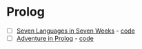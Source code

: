 # Prolog

- [ ] [Seven Languages in Seven Weeks](https://www.goodreads.com/book/show/7912517-seven-languages-in-seven-weeks) - [code](/prolog/1-seven-languages-in-seven-weeks)
- [ ] [Adventure in Prolog](https://www.goodreads.com/book/show/4046224-adventure-in-prolog) - [code](/prolog/2-adventure-in-prolog)
